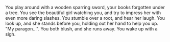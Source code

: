 You play around with a wooden sparring sword, your books forgotten under a tree. You see the beautiful girl watching you, and try to impress her with even more
daring slashes. You stumble over a root, and hear her laugh. You look up, and she stands before you, holding out her hand to help you up. "My paragon...".
You both blush, and she runs away. You wake up with a sigh.
